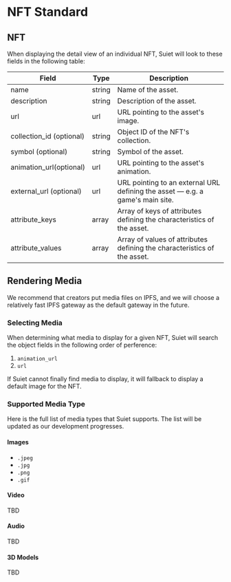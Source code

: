 # NFT Standard

## NFT

When displaying the detail view of an individual NFT, Suiet will look to these fields in the following table:

| Field                    | Type   | Description                                                                   |
| ------------------------ | ------ | ----------------------------------------------------------------------------- |
| name                     | string | Name of the asset.                                                            |
| description              | string | Description of the asset.                                                     |
| url                      | url    | URL pointing to the asset's image.                                            |
| collection_id (optional) | string | Object ID of the NFT's collection.                                            |
| symbol (optional)        | string | Symbol of the asset.                                                          |
| animation_url(optional)  | url    | URL pointing to the asset's animation.                                        |
| external_url (optional)  | url    | URL pointing to an external URL defining the asset — e.g. a game's main site. |
| attribute_keys           | array  | Array of keys of attributes defining the characteristics of the asset.        |
| attribute_values         | array  | Array of values of attributes defining the characteristics of the asset.      |

## Rendering Media

We recommend that creators put media files on IPFS, and we will choose a relatively fast IPFS gateway as the default gateway in the future.

### Selecting Media

When determining what media to display for a given NFT, Suiet will search the object fields in the following order of perference:

1. `animation_url`
2. `url`

If Suiet cannot finally find media to display, it will fallback to display a default image for the NFT.

### Supported Media Type

Here is the full list of media types that Suiet supports. The list will be updated as our development progresses.

#### Images

- `.jpeg`
- `.jpg`
- `.png`
- `.gif`

#### Video

TBD

#### Audio

TBD

#### 3D Models

TBD

